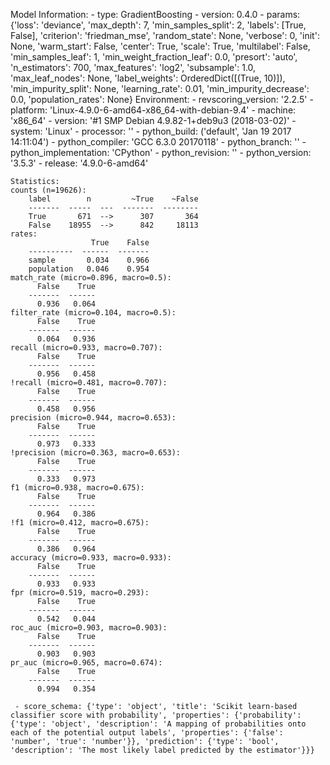 Model Information:
	 - type: GradientBoosting
	 - version: 0.4.0
	 - params: {'loss': 'deviance', 'max_depth': 7, 'min_samples_split': 2, 'labels': [True, False], 'criterion': 'friedman_mse', 'random_state': None, 'verbose': 0, 'init': None, 'warm_start': False, 'center': True, 'scale': True, 'multilabel': False, 'min_samples_leaf': 1, 'min_weight_fraction_leaf': 0.0, 'presort': 'auto', 'n_estimators': 700, 'max_features': 'log2', 'subsample': 1.0, 'max_leaf_nodes': None, 'label_weights': OrderedDict([(True, 10)]), 'min_impurity_split': None, 'learning_rate': 0.01, 'min_impurity_decrease': 0.0, 'population_rates': None}
	Environment:
	 - revscoring_version: '2.2.5'
	 - platform: 'Linux-4.9.0-6-amd64-x86_64-with-debian-9.4'
	 - machine: 'x86_64'
	 - version: '#1 SMP Debian 4.9.82-1+deb9u3 (2018-03-02)'
	 - system: 'Linux'
	 - processor: ''
	 - python_build: ('default', 'Jan 19 2017 14:11:04')
	 - python_compiler: 'GCC 6.3.0 20170118'
	 - python_branch: ''
	 - python_implementation: 'CPython'
	 - python_revision: ''
	 - python_version: '3.5.3'
	 - release: '4.9.0-6-amd64'
	
	Statistics:
	counts (n=19626):
		label        n         ~True    ~False
		-------  -----  ---  -------  --------
		True       671  -->      307       364
		False    18955  -->      842     18113
	rates:
		              True    False
		----------  ------  -------
		sample       0.034    0.966
		population   0.046    0.954
	match_rate (micro=0.896, macro=0.5):
		  False    True
		-------  ------
		  0.936   0.064
	filter_rate (micro=0.104, macro=0.5):
		  False    True
		-------  ------
		  0.064   0.936
	recall (micro=0.933, macro=0.707):
		  False    True
		-------  ------
		  0.956   0.458
	!recall (micro=0.481, macro=0.707):
		  False    True
		-------  ------
		  0.458   0.956
	precision (micro=0.944, macro=0.653):
		  False    True
		-------  ------
		  0.973   0.333
	!precision (micro=0.363, macro=0.653):
		  False    True
		-------  ------
		  0.333   0.973
	f1 (micro=0.938, macro=0.675):
		  False    True
		-------  ------
		  0.964   0.386
	!f1 (micro=0.412, macro=0.675):
		  False    True
		-------  ------
		  0.386   0.964
	accuracy (micro=0.933, macro=0.933):
		  False    True
		-------  ------
		  0.933   0.933
	fpr (micro=0.519, macro=0.293):
		  False    True
		-------  ------
		  0.542   0.044
	roc_auc (micro=0.903, macro=0.903):
		  False    True
		-------  ------
		  0.903   0.903
	pr_auc (micro=0.965, macro=0.674):
		  False    True
		-------  ------
		  0.994   0.354
	
	 - score_schema: {'type': 'object', 'title': 'Scikit learn-based classifier score with probability', 'properties': {'probability': {'type': 'object', 'description': 'A mapping of probabilities onto each of the potential output labels', 'properties': {'false': 'number', 'true': 'number'}}, 'prediction': {'type': 'bool', 'description': 'The most likely label predicted by the estimator'}}}

